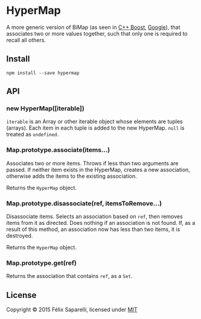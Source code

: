# HyperMap

A more generic version of BiMap (as seen in [C++ Boost][1], [Google][2]), that
associates two or more values together, such that only one is required to recall
all others.

## Install

```
npm install --save hypermap
```

## API

### new HyperMap([iterable])

`iterable` is an Array or other iterable object whose elements are tuples (arrays).
Each item in each tuple is added to the new HyperMap. `null` is treated as `undefined`.

### Map.prototype.associate(items...)

Associates two or more items. Throws if less than two arguments are passed. If
neither item exists in the HyperMap, creates a new association, otherwise adds
the items to the existing association.

Returns the `HyperMap` object.

### Map.prototype.disassociate(ref, itemsToRemove...)

Disassociate items. Selects an association based on `ref`, then removes items
from it as directed. Does nothing if an association is not found. If, as a result
of this method, an association now has less than two items, it is destroyed.

Returns the `HyperMap` object.

### Map.prototype.get(ref)

Returns the association that contains `ref`, as a `Set`.

## License

Copyright © 2015 Félix Saparelli, licensed under [MIT][3]

[1]: http://www.boost.org/doc/libs/1_59_0/libs/bimap/doc/html/index.html
[2]: https://google-collections.googlecode.com/svn/trunk/javadoc/com/google/common/collect/BiMap.html
[3]: http://passcod.mit-license.org/
